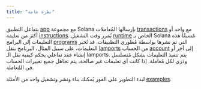 ```yaml
---
title: "نظرة عامة"
---
```


يتفاعل التطبيق [app](terminology.md#app) مع مجموعة Solana بإرسالها المُعاملات [transactions](transactions.md) مع واحد أو أكثر من تعليمة [instructions](transactions.md#instructions). يُمرر وقت التشغيل [runtime](runtime.md) الخاص بـ Solana مُسبقًا هذه التعليمات إلى البرامج [programs](terminology.md#program) التي تم نشرها بواسطة مُطوري التطبيقات. قد تُخبر التعليمات، على سبيل المثال، البرنامج بنقل [lamports](terminology.md#lamports) من الحساب [account](accounts.md) إلى آخر أو إنشاء عقد تفاعلي يحكم كيفية نقل الـ lamports. يتم تنفيذ التعليمات بشكل مُتسلسل وذري لكل مُعاملة. إذا كانت أي تعليمات غير صالحة، يتم تجاهل جميع تغييرات الحساب في المُعاملة.

لبدء التطوير على الفور يُمكنك بناء ونشر وتشغيل واحد من الأمثلة [examples](developing/deployed-programs/examples.md).